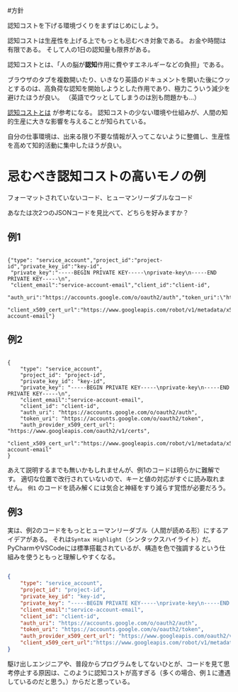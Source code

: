 #方針 

認知コストを下げる環境づくりをまずはじめにしよう。

認知コストは生産性を上げる上でもっとも忌むべき対象である。
お金や時間は有限である。
そして人の1日の認知量も限界がある。

認知コストとは、「人の脳が**認知**作用に費やすエネルギーなどの負担」である。

ブラウザのタブを複数開いたり、いきなり英語のドキュメントを開いた後にウッとするのは、高負荷な認知を開始しようとした作用であり、極力こういう減少を避けたほうが良い。
（英語でウッとしてしまうのは別も問題かも...）

[認知コストとは](https://www.codegrid.net/articles/2018-ui-cost-1/) が参考になる。
認知コストの少ない環境や仕組みが、人間の知的生産に大きな影響を与えることが知られている。

自分の仕事環境は、出来る限り不要な情報が入ってこないように整備し、生産性を高めて知的活動に集中したほうが良い。

# 忌むべき認知コストの高いモノの例

フォーマットされていないコード、ヒューマンリーダブルなコード

あなたは次2つのJSONコードを見比べて、どちらを好みますか？

## 例1

```text

{"type": "service_account","project_id":"project-id","private_key_id":"key-id",
 "private_key":"-----BEGIN PRIVATE KEY-----\nprivate-key\n-----END PRIVATE KEY-----\n",
 "client_email":"service-account-email","client_id":"client-id",
 "auth_uri":"https://accounts.google.com/o/oauth2/auth","token_uri":\"https://accounts.google.com/o/oauth2/token","auth_provider_x509_cert_url":"https://www.googleapis.com/oauth2/v1/certs",
 "client_x509_cert_url":"https://www.googleapis.com/robot/v1/metadata/x509/service-account-email"}

```

## 例2

```text

{ 
	"type": "service_account",
	"project_id": "project-id",
	"private_key_id": "key-id",
	"private_key": "-----BEGIN PRIVATE KEY-----\nprivate-key\n-----END PRIVATE KEY-----\n",  
	"client_email":"service-account-email",
	"client_id": "client-id",
	"auth_uri": "https://accounts.google.com/o/oauth2/auth",
	"token_uri": "https://accounts.google.com/o/oauth2/token", 
	"auth_provider_x509_cert_url": "https://www.googleapis.com/oauth2/v1/certs",
	"client_x509_cert_url":"https://www.googleapis.com/robot/v1/metadata/x509/service-account-email"  
}

```

あえて説明するまでも無いかもしれませんが、例1のコードは明らかに難解です。
適切な位置で改行されていないので、キーと値の対応がすぐに読み取れません。
`例1` のコードを読み解くには気合と神経をすり減らす覚悟が必要だろう。

## 例3

実は、例2のコードをもっとヒューマンリーダブル（人間が読める形）にするアイデアがある。
それは`Syntax Highlight`（シンタックスハイライト）だ。
PyCharmやVSCodeには標準搭載されているが、構造を色で強調するという仕組みを使うともっと理解しやすくなる。

```json

{ 
	"type": "service_account",
	"project_id": "project-id",
	"private_key_id": "key-id",
	"private_key": "-----BEGIN PRIVATE KEY-----\nprivate-key\n-----END PRIVATE KEY-----\n",  
	"client_email":"service-account-email",
	"client_id": "client-id",
	"auth_uri": "https://accounts.google.com/o/oauth2/auth",
	"token_uri": "https://accounts.google.com/o/oauth2/token", 
	"auth_provider_x509_cert_url": "https://www.googleapis.com/oauth2/v1/certs",
	"client_x509_cert_url":"https://www.googleapis.com/robot/v1/metadata/x509/service-account-email"  
}

```

駆け出しエンジニアや、普段からプログラムをしてないひとが、コードを見て思考停止する原因は、このように認知コストが高すぎる（多くの場合、例１に遭遇しているのだと思う。）からだと思っている。



